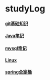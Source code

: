 # 								studyLog

#### [git基础知识](/git/git使用.md)

#### [Java笔记](/java/Java基础.md)

#### [mysql笔记](/mysql/mysql笔记.md)

#### [Linux](/Linux/Linux.md)

#### [spring全家桶](/spring全家桶/spring.md)

